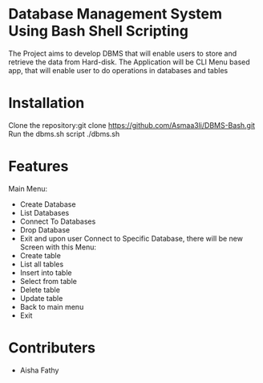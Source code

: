 # Database Management System Using Bash Shell Scripting
The Project aims to develop DBMS that will enable users to store and
retrieve the data from Hard-disk.
The Application will be CLI Menu based app, that will enable user to do operations in databases and tables

# Installation
Clone the repository:git clone https://github.com/Asmaa3li/DBMS-Bash.git
Run the dbms.sh script ./dbms.sh

# Features 
Main Menu:
- Create Database
- List Databases
- Connect To Databases
- Drop Database
- Exit
and upon user Connect to Specific Database, there will be new Screen with
this Menu:
- Create table
- List all tables
- Insert into table
- Select from table
- Delete table
- Update table
- Back to main menu
- Exit

# Contributers 

* Aisha Fathy
